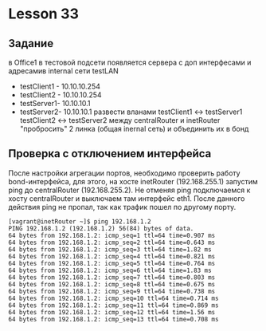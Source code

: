 # Lesson 33

## Задание

в Office1 в тестовой подсети появляется сервера с доп интерфесами и адресамив internal сети testLAN

- testClient1 - 10.10.10.254
- testClient2 - 10.10.10.254
- testServer1- 10.10.10.1
- testServer2- 10.10.10.1
развести вланами
testClient1 <-> testServer1
testClient2 <-> testServer2
между centralRouter и inetRouter
"пробросить" 2 линка (общая inernal сеть) и объединить их в бонд

## Проверка с отключением интерфейса

После настройки агрегации портов, необходимо проверить работу bond-интерфейса, для этого, на хосте inetRouter (192.168.255.1) запустим ping до centralRouter (192.168.255.2). Не отменяя ping подключаемся к хосту centralRouter и выключаем там интерфейс eth1. После данного действия ping не пропал, так как трафик пошел по другому порту.

```
[vagrant@inetRouter ~]$ ping 192.168.1.2	
PING 192.168.1.2 (192.168.1.2) 56(84) bytes of data.	
64 bytes from 192.168.1.2: icmp_seq=1 ttl=64 time=0.907 ms	
64 bytes from 192.168.1.2: icmp_seq=2 ttl=64 time=0.643 ms	
64 bytes from 192.168.1.2: icmp_seq=3 ttl=64 time=1.82 ms
64 bytes from 192.168.1.2: icmp_seq=4 ttl=64 time=0.821 ms
64 bytes from 192.168.1.2: icmp_seq=5 ttl=64 time=0.764 ms
64 bytes from 192.168.1.2: icmp_seq=6 ttl=64 time=1.83 ms
64 bytes from 192.168.1.2: icmp_seq=7 ttl=64 time=0.803 ms
64 bytes from 192.168.1.2: icmp_seq=8 ttl=64 time=0.675 ms
64 bytes from 192.168.1.2: icmp_seq=9 ttl=64 time=0.738 ms
64 bytes from 192.168.1.2: icmp_seq=10 ttl=64 time=0.714 ms
64 bytes from 192.168.1.2: icmp_seq=11 ttl=64 time=0.869 ms
64 bytes from 192.168.1.2: icmp_seq=12 ttl=64 time=1.56 ms
64 bytes from 192.168.1.2: icmp_seq=13 ttl=64 time=0.708 ms
```

